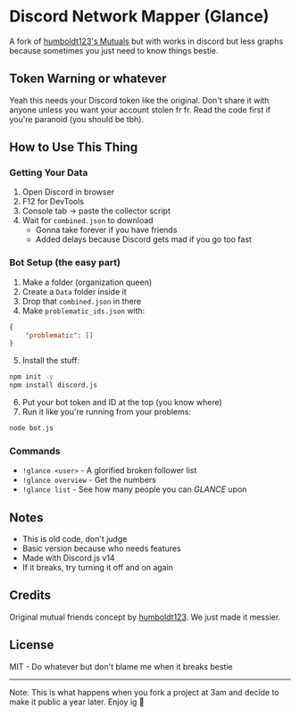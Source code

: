 # Discord Network Mapper (Glance)

A fork of [humboldt123's Mutuals](https://github.com/humboldt123/mutuals) but with works in discord but less graphs because sometimes you just need to know things bestie.

## Token Warning or whatever
Yeah this needs your Discord token like the original. Don't share it with anyone unless you want your account stolen fr fr. Read the code first if you're paranoid (you should be tbh).

## How to Use This Thing

### Getting Your Data
1. Open Discord in browser 
2. F12 for DevTools 
3. Console tab -> paste the collector script
4. Wait for `combined.json` to download
   * Gonna take forever if you have friends
   * Added delays because Discord gets mad if you go too fast

### Bot Setup (the easy part)
1. Make a folder (organization queen)
2. Create a `Data` folder inside it
3. Drop that `combined.json` in there
4. Make `problematic_ids.json` with:
```json
{
    "problematic": []
}
```
5. Install the stuff:
```bash
npm init -y
npm install discord.js
```
6. Put your bot token and ID at the top (you know where)
7. Run it like you're running from your problems:
```bash
node bot.js
```

### Commands
* `!glance <user>` - A glorified broken follower list 
* `!glance overview` - Get the numbers
* `!glance list` - See how many people you can *GLANCE* upon

## Notes
* This is old code, don't judge
* Basic version because who needs features
* Made with Discord.js v14 
* If it breaks, try turning it off and on again

## Credits
Original mutual friends concept by [humboldt123](https://github.com/humboldt123). We just made it messier.

## License
MIT - Do whatever but don't blame me when it breaks bestie

---
Note: This is what happens when you fork a project at 3am and decide to make it public a year later. Enjoy ig 💅
